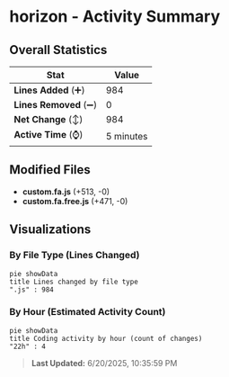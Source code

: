 # horizon - Activity Summary 

## Overall Statistics

| Stat                   | Value                                                             |
| ---------------------- | ----------------------------------------------------------------- |
| **Lines Added** (➕)   | 984                                          |
| **Lines Removed** (➖) | 0                                        |
| **Net Change** (↕)    | 984                |
| **Active Time** (⌚)   | 5 minutes |


## Modified Files
- **custom.fa.js** (+513, -0)
- **custom.fa.free.js** (+471, -0)

## Visualizations

### By File Type (Lines Changed)

```mermaid
pie showData
title Lines changed by file type
".js" : 984
```

### By Hour (Estimated Activity Count)

```mermaid
pie showData
title Coding activity by hour (count of changes)
"22h" : 4
```


> **Last Updated:** 6/20/2025, 10:35:59 PM